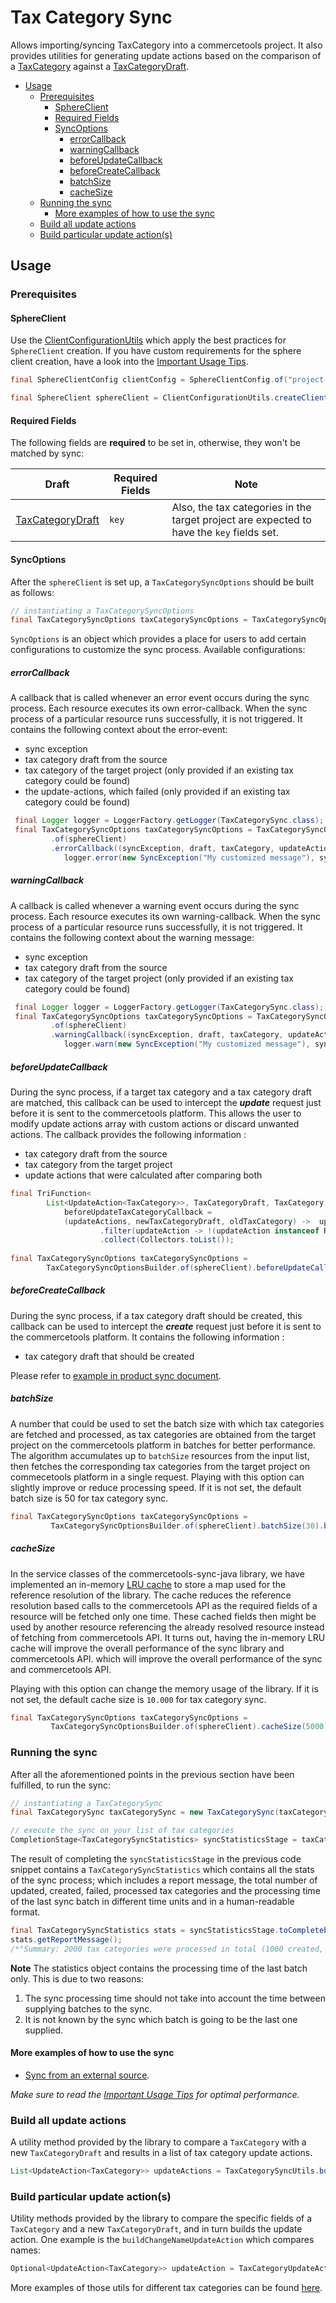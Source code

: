 # Tax Category Sync

Allows importing/syncing TaxCategory into a commercetools project. 
It also provides utilities for generating update actions based on the comparison of a [TaxCategory](https://docs.commercetools.com/http-api-projects-taxCategories#taxcategory) 
against a [TaxCategoryDraft](https://docs.commercetools.com/http-api-projects-taxCategories#taxcategorydraft).

<!-- START doctoc generated TOC please keep comment here to allow auto update -->
<!-- DON'T EDIT THIS SECTION, INSTEAD RE-RUN doctoc TO UPDATE -->


- [Usage](#usage)
  - [Prerequisites](#prerequisites)
    - [SphereClient](#sphereclient)
    - [Required Fields](#required-fields)
    - [SyncOptions](#syncoptions)
      - [errorCallback](#errorcallback)
      - [warningCallback](#warningcallback)
      - [beforeUpdateCallback](#beforeupdatecallback)
      - [beforeCreateCallback](#beforecreatecallback)
      - [batchSize](#batchsize)
      - [cacheSize](#cachesize)
  - [Running the sync](#running-the-sync)
    - [More examples of how to use the sync](#more-examples-of-how-to-use-the-sync)
  - [Build all update actions](#build-all-update-actions)
  - [Build particular update action(s)](#build-particular-update-actions)

<!-- END doctoc generated TOC please keep comment here to allow auto update -->

## Usage
        
### Prerequisites

#### SphereClient
Use the [ClientConfigurationUtils](https://github.com/commercetools/commercetools-sync-java/blob/6.0.0/src/main/java/com/commercetools/sync/commons/utils/ClientConfigurationUtils.java#L45) which apply the best practices for `SphereClient` creation.
If you have custom requirements for the sphere client creation, have a look into the [Important Usage Tips](IMPORTANT_USAGE_TIPS.md).

````java
final SphereClientConfig clientConfig = SphereClientConfig.of("project-key", "client-id", "client-secret");

final SphereClient sphereClient = ClientConfigurationUtils.createClient(clientConfig);
````

#### Required Fields

The following fields are **required** to be set in, otherwise, they won't be matched by sync:

|Draft|Required Fields|Note|
|---|---|---|
| [TaxCategoryDraft](https://docs.commercetools.com/http-api-projects-taxCategories#taxcategorydraft) | `key` |  Also, the tax categories in the target project are expected to have the `key` fields set. | 

#### SyncOptions

After the `sphereClient` is set up, a `TaxCategorySyncOptions` should be built as follows:
````java
// instantiating a TaxCategorySyncOptions
final TaxCategorySyncOptions taxCategorySyncOptions = TaxCategorySyncOptionsBuilder.of(sphereClient).build();
````

`SyncOptions` is an object which provides a place for users to add certain configurations to customize the sync process.
Available configurations:

##### errorCallback
A callback that is called whenever an error event occurs during the sync process. Each resource executes its own 
error-callback. When the sync process of a particular resource runs successfully, it is not triggered. It contains the 
following context about the error-event:

* sync exception
* tax category draft from the source
* tax category of the target project (only provided if an existing tax category could be found)
* the update-actions, which failed (only provided if an existing tax category could be found)

````java
 final Logger logger = LoggerFactory.getLogger(TaxCategorySync.class);
 final TaxCategorySyncOptions taxCategorySyncOptions = TaxCategorySyncOptionsBuilder
         .of(sphereClient)
         .errorCallback((syncException, draft, taxCategory, updateActions) -> 
            logger.error(new SyncException("My customized message"), syncException)).build();
````
    
##### warningCallback
A callback is called whenever a warning event occurs during the sync process. Each resource executes its own 
warning-callback. When the sync process of a particular resource runs successfully, it is not triggered. It contains the 
following context about the warning message:

* sync exception
* tax category draft from the source 
* tax category of the target project (only provided if an existing tax category could be found)

````java
 final Logger logger = LoggerFactory.getLogger(TaxCategorySync.class);
 final TaxCategorySyncOptions taxCategorySyncOptions = TaxCategorySyncOptionsBuilder
         .of(sphereClient)
         .warningCallback((syncException, draft, taxCategory, updateActions) -> 
            logger.warn(new SyncException("My customized message"), syncException)).build();
````

##### beforeUpdateCallback
During the sync process, if a target tax category and a tax category draft are matched, this callback can be used to 
intercept the **_update_** request just before it is sent to the commercetools platform. This allows the user to modify 
update actions array with custom actions or discard unwanted actions. The callback provides the following information :
 
 * tax category draft from the source
 * tax category from the target project
 * update actions that were calculated after comparing both

````java
final TriFunction<
        List<UpdateAction<TaxCategory>>, TaxCategoryDraft, TaxCategory, List<UpdateAction<TaxCategory>>> 
            beforeUpdateTaxCategoryCallback =
            (updateActions, newTaxCategoryDraft, oldTaxCategory) ->  updateActions.stream()
                    .filter(updateAction -> !(updateAction instanceof RemoveTaxRate))
                    .collect(Collectors.toList());
                        
final TaxCategorySyncOptions taxCategorySyncOptions = 
        TaxCategorySyncOptionsBuilder.of(sphereClient).beforeUpdateCallback(beforeUpdateTaxCategoryCallback).build();
````

##### beforeCreateCallback
During the sync process, if a tax category draft should be created, this callback can be used to intercept the **_create_** request just before it is sent to the commercetools platform.  It contains the following information : 

 * tax category draft that should be created

Please refer to [example in product sync document](PRODUCT_SYNC.md#example-set-publish-stage-if-category-references-of-given-product-draft-exists).

##### batchSize
A number that could be used to set the batch size with which tax categories are fetched and processed,
as tax categories are obtained from the target project on the commercetools platform in batches for better performance. The algorithm accumulates up to `batchSize` resources from the input list, then fetches the corresponding tax categories from the target project on commecetools platform in a single request. Playing with this option can slightly improve or reduce processing speed. If it is not set, the default batch size is 50 for tax category sync.

````java                         
final TaxCategorySyncOptions taxCategorySyncOptions = 
         TaxCategorySyncOptionsBuilder.of(sphereClient).batchSize(30).build();
````

##### cacheSize
In the service classes of the commercetools-sync-java library, we have implemented an in-memory [LRU cache](https://en.wikipedia.org/wiki/Cache_replacement_policies#Least_recently_used_(LRU)) to store a map used for the reference resolution of the library.
The cache reduces the reference resolution based calls to the commercetools API as the required fields of a resource will be fetched only one time. These cached fields then might be used by another resource referencing the already resolved resource instead of fetching from commercetools API. It turns out, having the in-memory LRU cache will improve the overall performance of the sync library and commercetools API.
which will improve the overall performance of the sync and commercetools API.

Playing with this option can change the memory usage of the library. If it is not set, the default cache size is `10.000` for tax category sync.

````java                         
final TaxCategorySyncOptions taxCategorySyncOptions = 
         TaxCategorySyncOptionsBuilder.of(sphereClient).cacheSize(5000).build();
````

### Running the sync
After all the aforementioned points in the previous section have been fulfilled, to run the sync:
````java
// instantiating a TaxCategorySync
final TaxCategorySync taxCategorySync = new TaxCategorySync(taxCategorySyncOptions);

// execute the sync on your list of tax categories
CompletionStage<TaxCategorySyncStatistics> syncStatisticsStage = taxCategorySync.sync(taxCategoryDrafts);
````
The result of completing the `syncStatisticsStage` in the previous code snippet contains a `TaxCategorySyncStatistics`
which contains all the stats of the sync process; which includes a report message, the total number of updated, created,
failed, processed tax categories and the processing time of the last sync batch in different time units and in a
human-readable format.

````java
final TaxCategorySyncStatistics stats = syncStatisticsStage.toCompletebleFuture().join();
stats.getReportMessage();
/*"Summary: 2000 tax categories were processed in total (1000 created, 995 updated, 5 failed to sync)."*/
````

__Note__ The statistics object contains the processing time of the last batch only. This is due to two reasons:

 1. The sync processing time should not take into account the time between supplying batches to the sync.
 2. It is not known by the sync which batch is going to be the last one supplied.
  
#### More examples of how to use the sync
 
- [Sync from an external source](https://github.com/commercetools/commercetools-sync-java/tree/master/src/integration-test/java/com/commercetools/sync/integration/externalsource/taxcategories/TaxCategorySyncIT.java).

*Make sure to read the [Important Usage Tips](IMPORTANT_USAGE_TIPS.md) for optimal performance.*

### Build all update actions

A utility method provided by the library to compare a `TaxCategory` with a new `TaxCategoryDraft` and results in a list of tax category update actions.
```java
List<UpdateAction<TaxCategory>> updateActions = TaxCategorySyncUtils.buildActions(taxCategory, taxCategoryDraft, taxCategorySyncOptions);
```

### Build particular update action(s)

Utility methods provided by the library to compare the specific fields of a `TaxCategory` and a new `TaxCategoryDraft`, and in turn builds
 the update action. One example is the `buildChangeNameUpdateAction` which compares names:
````java
Optional<UpdateAction<TaxCategory>> updateAction = TaxCategoryUpdateActionUtils.buildChangeNameAction(oldTaxCategory, taxCategoryDraft);
````
More examples of those utils for different tax categories can be found [here](https://github.com/commercetools/commercetools-sync-java/tree/master/src/test/java/com/commercetools/sync/taxcategories/utils/TaxCategoryUpdateActionUtilsTest.java).
